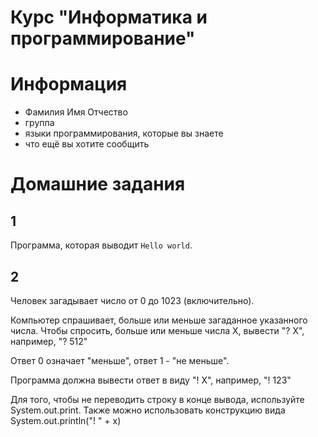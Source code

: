 # Курс "Информатика и программирование"

# Информация

- Фамилия Имя Отчество
- группа
- языки программирования, которые вы знаете
- что ещё вы хотите сообщить

# Домашние задания

## 1

Программа, которая выводит `Hello world`.

## 2

Человек загадывает число от 0 до 1023 (включительно).

Компьютер спрашивает, больше или меньше загаданное
указанного числа. Чтобы спросить, больше или меньше числа X,
вывести "? X", например, "? 512"

Ответ 0 означает "меньше", ответ 1 - "не меньше".

Программа должна вывести ответ в виду "! X", например,
"! 123"

Для того, чтобы не переводить строку в конце вывода,
используйте System.out.print. Также можно использовать
конструкцию вида System.out.println("! " + x)
